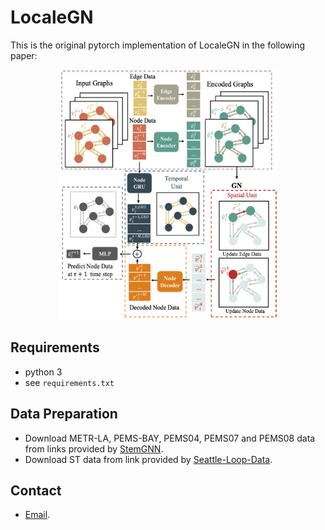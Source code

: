# LocaleGN

This is the original pytorch implementation of LocaleGN in the following paper: 




<p align="center">
  <img width="350" height="400" src=LocaleGN_diagram.png>
</p>

## Requirements
- python 3
- see `requirements.txt`


## Data Preparation
- Download METR-LA, PEMS-BAY, PEMS04, PEMS07 and PEMS08 data from links provided by [StemGNN](https://github.com/microsoft/StemGNN). 
- Download ST data from link provided by [Seattle-Loop-Data](https://github.com/zhiyongc/Seattle-Loop-Data).   

## Contact 
- [Email](mingxi-chloe.li@connect.polyu.hk).





